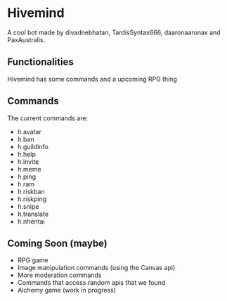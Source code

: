 # Hivemind
A cool bot made by divadnebhatan, TardisSyntax666, daaronaaronax and PaxAustralis.

## Functionalities
Hivemind has some commands and a upcoming RPG thing

## Commands
The current commands are:
- h.avatar
- h.ban
- h.guildinfo
- h.help
- h.invite
- h.meme
- h.ping
- h.ram
- h.riskban
- h.riskping
- h.snipe
- h.translate
- h.nhentai

## Coming Soon (maybe)
- RPG game
- Image manipulation commands (using the Canvas api)
- More moderation commands
- Commands that access random apis that we found
- Alchemy game (work in progress)
